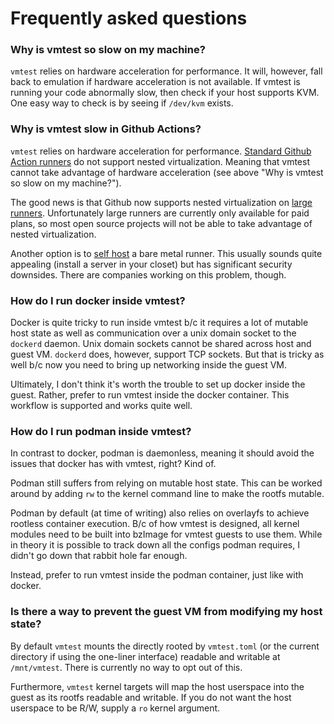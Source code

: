 # Frequently asked questions

### Why is vmtest so slow on my machine?

`vmtest` relies on hardware acceleration for performance. It will, however,
fall back to emulation if hardware acceleration is not available. If vmtest is
running your code abnormally slow, then check if your host supports KVM. One
easy way to check is by seeing if `/dev/kvm` exists.

### Why is vmtest slow in Github Actions?

`vmtest` relies on hardware acceleration for performance. [Standard Github
Action runners][0] do not support nested virtualization. Meaning that vmtest
cannot take advantage of hardware acceleration (see above "Why is vmtest so
slow on my machine?").

The good news is that Github now supports nested virtualization on [large
runners][1]. Unfortunately large runners are currently only available for paid
plans, so most open source projects will not be able to take advantage of
nested virtualization.

Another option is to [self host][2] a bare metal runner. This usually sounds
quite appealing (install a server in your closet) but has significant security
downsides. There are companies working on this problem, though.

### How do I run docker inside vmtest?

Docker is quite tricky to run inside vmtest b/c it requires a lot of mutable
host state as well as communication over a unix domain socket to the `dockerd`
daemon. Unix domain sockets cannot be shared across host and guest VM. `dockerd`
does, however, support TCP sockets. But that is tricky as well b/c now you need
to bring up networking inside the guest VM.

Ultimately, I don't think it's worth the trouble to set up docker inside the
guest. Rather, prefer to run vmtest inside the docker container. This workflow
is supported and works quite well.

### How do I run podman inside vmtest?

In contrast to docker, podman is daemonless, meaning it should avoid the issues
that docker has with vmtest, right? Kind of.

Podman still suffers from relying on mutable host state. This can be worked
around by adding `rw` to the kernel command line to make the rootfs mutable.

Podman by default (at time of writing) also relies on overlayfs to achieve
rootless container execution. B/c of how vmtest is designed, all kernel modules
need to be built into bzImage for vmtest guests to use them. While in theory it
is possible to track down all the configs podman requires, I didn't go down
that rabbit hole far enough.

Instead, prefer to run vmtest inside the podman container, just like with
docker.

### Is there a way to prevent the guest VM from modifying my host state?

By default `vmtest` mounts the directly rooted by `vmtest.toml` (or the current
directory if using the one-liner interface) readable and writable at
`/mnt/vmtest`.  There is currently no way to opt out of this.

Furthermore, `vmtest` kernel targets will map the host userspace into the guest
as its rootfs readable and writable. If you do not want the host userspace to
be R/W, supply a `ro` kernel argument.


[0]: https://docs.github.com/en/actions/using-github-hosted-runners/about-github-hosted-runners#supported-runners-and-hardware-resources
[1]: https://github.blog/changelog/2023-02-23-hardware-accelerated-android-virtualization-on-actions-windows-and-linux-larger-hosted-runners/
[2]: https://docs.github.com/en/actions/hosting-your-own-runners/managing-self-hosted-runners/about-self-hosted-runners
